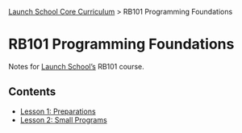 [Launch School Core Curriculum](/README.md) >
RB101 Programming Foundations

# RB101 Programming Foundations

Notes for [Launch School’s](https://launchschool.com) RB101 course.

## Contents
* [Lesson 1: Preparations](lesson_1_notes.md)
* [Lesson 2: Small Programs](lesson_2/lesson_2_notes.md)
